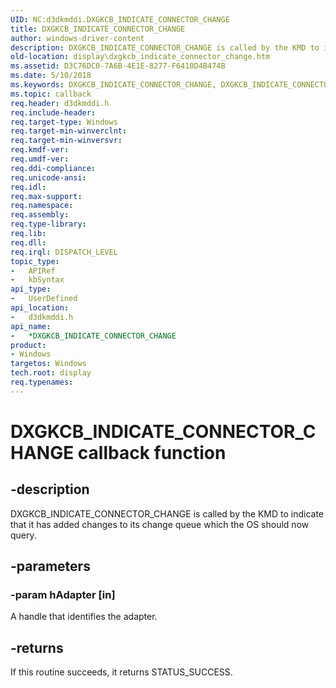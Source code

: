 ```yaml
---
UID: NC:d3dkmddi.DXGKCB_INDICATE_CONNECTOR_CHANGE
title: DXGKCB_INDICATE_CONNECTOR_CHANGE
author: windows-driver-content
description: DXGKCB_INDICATE_CONNECTOR_CHANGE is called by the KMD to indicate that it has added changes to its change queue which the OS should now query.
old-location: display\dxgkcb_indicate_connector_change.htm
ms.assetid: D3C76DC0-7A6B-4E1E-8277-F6410D4B474B
ms.date: 5/10/2018
ms.keywords: DXGKCB_INDICATE_CONNECTOR_CHANGE, DXGKCB_INDICATE_CONNECTOR_CHANGE callback, DXGKCB_INDICATE_CONNECTOR_CHANGE callback function [Display Devices], d3dkmddi/DXGKCB_INDICATE_CONNECTOR_CHANGE, display.dxgkcb_indicate_connector_change
ms.topic: callback
req.header: d3dkmddi.h
req.include-header: 
req.target-type: Windows
req.target-min-winverclnt: 
req.target-min-winversvr: 
req.kmdf-ver: 
req.umdf-ver: 
req.ddi-compliance: 
req.unicode-ansi: 
req.idl: 
req.max-support: 
req.namespace: 
req.assembly: 
req.type-library: 
req.lib: 
req.dll: 
req.irql: DISPATCH_LEVEL
topic_type:
-	APIRef
-	kbSyntax
api_type:
-	UserDefined
api_location:
-	d3dkmddi.h
api_name:
-	*DXGKCB_INDICATE_CONNECTOR_CHANGE
product:
- Windows
targetos: Windows
tech.root: display
req.typenames: 
---
```


# DXGKCB_INDICATE_CONNECTOR_CHANGE callback function


## -description


DXGKCB_INDICATE_CONNECTOR_CHANGE is called by the KMD to indicate that it has added changes to its change queue which the OS should now query.


## -parameters




### -param hAdapter [in]

A handle that identifies the adapter.


## -returns



If this routine succeeds, it returns STATUS_SUCCESS. 



